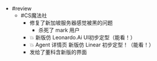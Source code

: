 - #review
	- #CS魔法社
		- 修复了新加坡服务器感觉被黑的问题
			- 杀死了 mark 用户
		- :boom: 新版仿 Leonardo.Ai UI初步定型（能看！）
		- :boom: Agent 详情页 新版仿 Linear 初步定型！（能看！）
		- 发给了董科含新版的界面